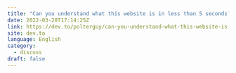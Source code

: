 ```yaml
---
title: "Can you understand what this website is in less than 5 seconds?"
date: 2022-03-28T17:14:25Z
link: https://dev.to/polterguy/can-you-understand-what-this-website-is-in-less-than-5-seconds-4la1?utm_medium=RSS&utm_source=news.12bit.vn
site: dev.to
language: English
category:
  - discuss
draft: false
---
```

